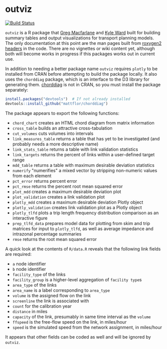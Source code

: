 # outviz
[![Build Status](https://travis-ci.org/pbsag/outviz.svg?branch=master)](https://travis-ci.org/pbsag/outviz)

`outviz` is a R package that [Greg Macfarlane](mailto:gregmacfarlane@byu.edu) and [Kyle Ward](mailto:kyle@caliper.com) built for building summary tables and output visualizations for transport planning models. The only documentation at this point are the man pages built from [roxygen2 headers](https://kbroman.org/pkg_primer/pages/docs.html) in the code. There are no vignettes or wiki content yet, although both will become works in progress if this packages works out in current use.

In addition to needing a better package name `outviz` requires `plotly` to be installed from CRAN before attempting to build the package locally. It also uses the `chorddiag` package, which is an interface to the D3 library for generating them. [chorddiag](https://github.com/mattflor/chorddiag) is not in CRAN, so you must install the package separately:
```r
install.packages("devtools")  # If not already installed
devtools::install_github("mattflor/chorddiag")
```

The package appears to export the following functions:

+ `chord_chart` creates an HTML chord diagram from matrix information
+ `cross_table` builds an attractive cross-tabulation
+ `cut_volumes` cuts volumes into intervals
+ `link_measures_table` returns a table that has yet to be investigated (and probably needs a more descriptive name)
+ `link_stats_table` returns a table with link validation statistics
+ `link_targets` returns the percent of links within a user-defined target range
+ `mdd_table` returns a table with maximum desirable deviation statistics
+ `numerify` "numerifies" a mixed vector by stripping non-numeric values from each element
+ `pct_error` returns percent error
+ `pct_rmse` returns the percent root mean squared error
+ `plot_mdd` creates a maximum desirable deviation plot
+ `plot_validation` creates a link validation plot
+ `plotly_mdd` creates a maximum desirable deviation Plotly object
+ `plotly_validation` creates link validation plot as a Plotly object
+ `plotly_tlfd` plots a trip length frequency distribution comparison as an interactive figure
+ `prep_tlfd_data` prepares model data for plotting from skim and trip matrices for input to `plotly_tlfd`, as well as average impedance and intrazonal percentage summaries
+ `rmse` returns the root mean squared error 

A quick look at the contents of `R/data.R` reveals that the following link fields are required:

+ `a` node identifier
+ `b` node identifier
+ `facility_type` of the links
+ `facility_group` is a higher-level aggregation of `facility type`s
+ `area_type` of the links
+ `area_name` is a label corresponding to `area_type`
+ `volume` is the assigned flow on the link
+ `screenline` the link is associated with
+ `count` for the calibration year
+ `distance` in miles
+ `capacity` of the link, presumably in same time interval as the `volume`
+ `ffspeed` is the free-flow speed on the link, in miles/hour
+ `speed` is the simulated speed from the network assignment, in miles/hour

It appears that other fields can be coded as well and will be ignored by `outviz`.
